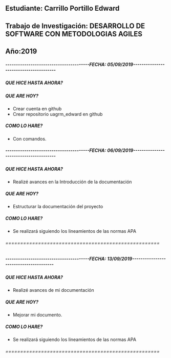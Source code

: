 ## Estudiante: Carrillo Portillo Edward
## Trabajo de Investigación: DESARROLLO DE SOFTWARE CON METODOLOGIAS AGILES
## Año:2019

##### ----------------------------------------FECHA: 05/09/2019---------------------------------------

##### QUE HICE HASTA AHORA?

##### QUE ARE HOY?
- Crear cuenta en github
- Crear repositorio uagrm_edward en github

##### COMO LO HARE?
- Con comandos.


##### ----------------------------------------FECHA: 06/09/2019---------------------------------------

##### QUE HICE HASTA AHORA?
- Realizé avances en la Introducción de la documentación
##### QUE ARE HOY?
- Estructurar la documentación del proyecto

##### COMO LO HARE?
- Se realizará siguiendo los lineamientos de las normas APA
###### ====================================================

##### ----------------------------------------FECHA: 13/09/2019---------------------------------------

##### QUE HICE HASTA AHORA?
- Realizé avances de mi documentación
##### QUE ARE HOY?
- Mejorar mi documento.

##### COMO LO HARE?
- Se realizará siguiendo los lineamientos de las normas APA
###### ====================================================